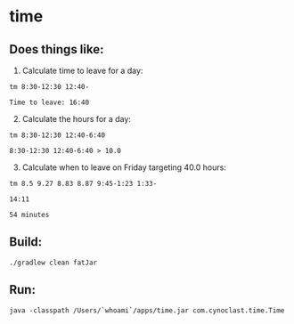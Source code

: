 # time

## Does things like:

1. Calculate time to leave for a day:

`tm 8:30-12:30 12:40-`

`Time to leave: 16:40`

2. Calculate the hours for a day:

`tm 8:30-12:30 12:40-6:40`

`8:30-12:30 12:40-6:40 > 10.0`

3. Calculate when to leave on Friday targeting 40.0 hours:

`tm 8.5 9.27 8.83 8.87 9:45-1:23 1:33-`

`14:11`

`54 minutes`

## Build:

`./gradlew clean fatJar`

## Run:

``java -classpath /Users/`whoami`/apps/time.jar com.cynoclast.time.Time``




